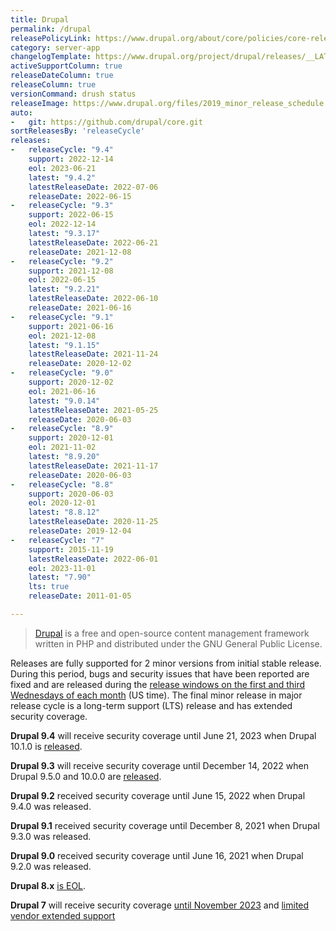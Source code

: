 ```yaml
---
title: Drupal
permalink: /drupal
releasePolicyLink: https://www.drupal.org/about/core/policies/core-release-cycles/schedule
category: server-app
changelogTemplate: https://www.drupal.org/project/drupal/releases/__LATEST__
activeSupportColumn: true
releaseDateColumn: true
releaseColumn: true
versionCommand: drush status
releaseImage: https://www.drupal.org/files/2019_minor_release_schedule.png
auto:
-   git: https://github.com/drupal/core.git
sortReleasesBy: 'releaseCycle'
releases:
-   releaseCycle: "9.4"
    support: 2022-12-14
    eol: 2023-06-21
    latest: "9.4.2"
    latestReleaseDate: 2022-07-06
    releaseDate: 2022-06-15
-   releaseCycle: "9.3"
    support: 2022-06-15
    eol: 2022-12-14
    latest: "9.3.17"
    latestReleaseDate: 2022-06-21
    releaseDate: 2021-12-08
-   releaseCycle: "9.2"
    support: 2021-12-08
    eol: 2022-06-15
    latest: "9.2.21"
    latestReleaseDate: 2022-06-10
    releaseDate: 2021-06-16
-   releaseCycle: "9.1"
    support: 2021-06-16
    eol: 2021-12-08
    latest: "9.1.15"
    latestReleaseDate: 2021-11-24
    releaseDate: 2020-12-02
-   releaseCycle: "9.0"
    support: 2020-12-02
    eol: 2021-06-16
    latest: "9.0.14"
    latestReleaseDate: 2021-05-25
    releaseDate: 2020-06-03
-   releaseCycle: "8.9"
    support: 2020-12-01
    eol: 2021-11-02
    latest: "8.9.20"
    latestReleaseDate: 2021-11-17
    releaseDate: 2020-06-03
-   releaseCycle: "8.8"
    support: 2020-06-03
    eol: 2020-12-01
    latest: "8.8.12"
    latestReleaseDate: 2020-11-25
    releaseDate: 2019-12-04
-   releaseCycle: "7"
    support: 2015-11-19
    latestReleaseDate: 2022-06-01
    eol: 2023-11-01
    latest: "7.90"
    lts: true
    releaseDate: 2011-01-05

---
```


> [Drupal](https://www.drupal.org/) is a free and open-source content management framework written in PHP and distributed under the GNU General Public License.

Releases are fully supported for 2 minor versions from initial stable release. During this period, bugs and security issues that have been reported are fixed and are released during the [release windows on the first and third Wednesdays of each month](https://www.drupal.org/about/core/policies/core-release-cycles/schedule#windows) (US time). The final minor release in major release cycle is a long-term support (LTS) release and has extended security coverage.

**Drupal 9.4** will receive security coverage until June 21, 2023 when Drupal 10.1.0 is [released](https://www.drupal.org/about/core/policies/core-release-cycles/schedule#next).

**Drupal 9.3** will receive security coverage until December 14, 2022 when Drupal 9.5.0 and 10.0.0 are [released](https://www.drupal.org/about/core/policies/core-release-cycles/schedule#current).

**Drupal 9.2** received security coverage until June 15, 2022 when Drupal 9.4.0 was released.

**Drupal 9.1** received security coverage until December 8, 2021 when Drupal 9.3.0 was released.

**Drupal 9.0** received security coverage until June 16, 2021 when Drupal 9.2.0 was released.

**Drupal 8.x** [is EOL](https://www.drupal.org/about/core/policies/core-release-cycles/schedule#drupal-8-eol).

**Drupal 7** will receive security coverage [until November 2023](https://www.drupal.org/about/core/policies/core-release-cycles/schedule#drupal-7-eol) and [limited vendor extended support](https://www.drupal.org/project/d7es)
